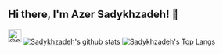 ## Hi there, I'm Azer Sadykhzadeh! 👋

<a href="https://t.me/Sadykhzadeh" target="_blank">
  <img align="left" alt="@Sadykhzadeh | Telegram" width="27px" src="https://osx.telegram.org/updates/site/logo.png" />
</a>
<br/>


<a href="">
<img alt="Sadykhzadeh's github stats" src="https://github-readme-stats.vercel.app/api?username=sadykhzadeh&include_all_commits=true&show_icons=true&title_color=24292e&text_color=24292e&icon_color=586069&hide_border=true" />
</a>
<a href="">
<img alt="Sadykhzadeh's Top Langs" src="https://github-readme-stats.vercel.app/api/top-langs/?username=sadykhzadeh&title_color=24292e&text_color=24292e&hide_border=true" />
</a>
